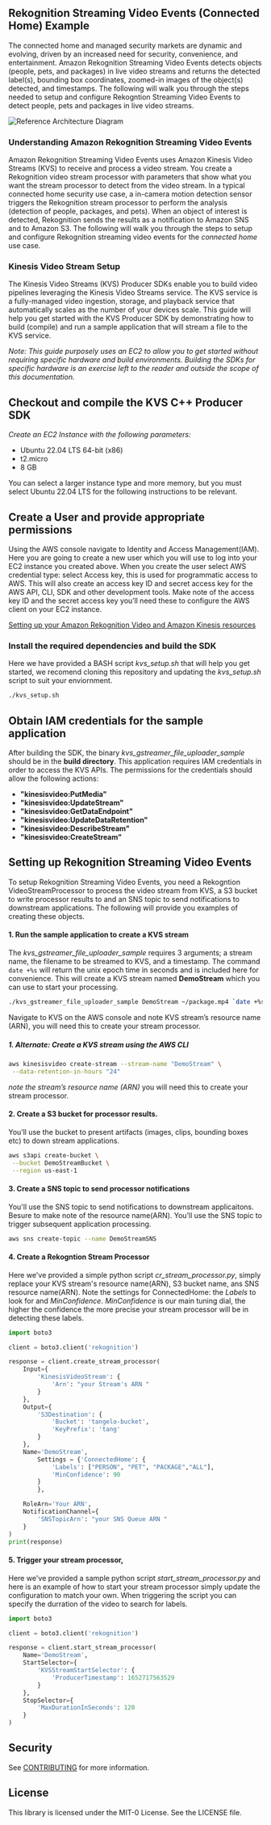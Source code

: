 ## Rekognition Streaming Video Events (Connected Home) Example

The connected home and managed security markets are dynamic and evolving, driven by an increased need for security, convenience, and entertainment. Amazon Rekognition Streaming Video Events detects objects (people, pets, and packages) in live video streams and returns the detected label(s), bounding box coordinates, zoomed-in images of the object(s) detected, and timestamps. The following will walk you through the steps needed to setup and configure Rekogntion Streaming Video Events to detect people, pets and packages in live video streams.


![Reference Architecture Diagram](https://github.com/aws-samples/rekognition-streaming-video-events/blob/main/img/sve_architecture.jpg?raw=true)

### Understanding Amazon Rekognition Streaming Video Events

Amazon Rekognition Streaming Video Events uses Amazon Kinesis Video Streams (KVS) to receive and process a video stream. You create a Rekognition video stream processor with parameters that show what you want the stream processor to detect from the video stream. In a typical connected home security use case, a in-camera motion detection sensor triggers the Rekognition stream processor to perform the analysis (detection of people, packages, and pets). When an object of interest is detected, Rekognition sends the results as a notification to Amazon SNS and to Amazon S3. The following will walk you through the steps to setup and configure Rekognition streaming video events for the *connected home* use case.

### Kinesis Video Stream Setup 

The Kinesis Video Streams (KVS) Producer SDKs enable you to build video pipelines leveraging the Kinesis Video Streams service.  The KVS service is a fully-managed video ingestion, storage, and playback service that automatically scales as the number of your devices scale.  This guide will help you get started with the KVS Producer SDK by demonstrating how to build (compile) and run a sample application that will stream a file to the KVS service.  

*Note: This guide purposely uses an EC2 to allow you to get started without requiring specific hardware and build environments.  Building the SDKs for specific hardware is an exercise left to the reader and outside the scope of this documentation.*

## Checkout and compile the KVS C++ Producer SDK

*Create an EC2 Instance with the following parameters:*

- Ubuntu 22.04 LTS 64-bit (x86)
- t2.micro
- 8 GB

You can select a larger instance type and more memory, but you must select Ubuntu 22.04 LTS for the following instructions to be relevant.

## Create a User and provide appropriate permissions
Using the AWS console navigate to Identity and Access Management(IAM). Here you are going to create a new user which you will use to log into your EC2 instance you created above. When you create the user select AWS credential type: select Access key, this is used for programmatic access to AWS. This will also create an access key ID and secret access key for the AWS API, CLI, SDK and other development tools. Make note of the access key ID and the secret access key you’ll need these to configure the AWS client on your EC2 instance. 

[Setting up your Amazon Rekognition Video and Amazon Kinesis resources](https://docs.aws.amazon.com/rekognition/latest/dg/streaming-labels-setting-up.html#streaming-labels-giving-access)


### Install the required dependencies and build the SDK

Here we have provided a BASH script *kvs_setup.sh* that will help you get started, we recomend cloning this repository and updating the  *kvs_setup.sh* script to suit your enviornment. 

```bash 
./kvs_setup.sh
```

## Obtain IAM credentials for the sample application

After building the SDK, the binary *kvs_gstreamer_file_uploader_sample* should be in the **build directory**.  This application requires IAM credentials in order to access the KVS APIs.  The permissions for the credentials should allow the following actions:
 
- **"kinesisvideo:PutMedia"** 
- **"kinesisvideo:UpdateStream"** 
- **"kinesisvideo:GetDataEndpoint"** 
- **"kinesisvideo:UpdateDataRetention"** 
- **"kinesisvideo:DescribeStream"** 
- **"kinesisvideo:CreateStream"** 


## Setting up Rekognition Streaming Video Events 

To setup Rekognition Streaming Video Events, you need a Rekogntion VideoStreamProcessor to process the video stream from KVS, a S3 bucket to write processor results to and an SNS topic to send notifications to downstream applications. The following will provide you examples of creating these objects. 

#### 1. Run the sample application to create a KVS stream

The *kvs_gstreamer_file_uploader_sample* requires 3 arguments; a stream name, the filename to be streamed to KVS, and a timestamp.  The command `date +%s` will return the unix epoch time in seconds and is included here for convenience. This will create a KVS stream named **DemoStream** which you can use to start your processing.

```bash
./kvs_gstreamer_file_uploader_sample DemoStream ~/package.mp4 `date +%s`
```
Navigate to KVS on the AWS console and note KVS stream’s resource name (ARN), you will need this to create your stream processor.  


##### 1. Alternate: Create a KVS stream using the AWS CLI  

```bash
aws kinesisvideo create-stream --stream-name "DemoStream" \
 --data-retention-in-hours "24"
```
*note the stream’s resource name (ARN)* you will need this to create your stream processor.  

####  2. Create a S3 bucket for processor results. 

You’ll use the bucket to present artifacts (images, clips, bounding boxes etc) to down stream applications. 

```bash
aws s3api create-bucket \
 --bucket DemoStreamBucket \
 --region us-east-1
```
#### 3. Create a SNS topic to send processor notifications

You'll use the SNS topic to send notifications to downstream applicaitons. Besure to make note of the resource name(ARN). You’ll use the SNS topic to trigger subsequent application processing. 

```bash
aws sns create-topic --name DemoStreamSNS
```

#### 4. Create a Rekogntion Stream Processor 

Here we've provided a simple python script *cr_stream_processor.py*, simply replace your KVS stream's resource name(ARN), S3 bucket name, ans SNS resource name(ARN). Note the settings for ConnectedHome: the *Labels* to look for and *MinConfidence*. *MinConfidence* is our main tuning dial, the higher the confidence the more precise your stream processor will be in detecting these labels. 

```python
import boto3

client = boto3.client('rekognition')

response = client.create_stream_processor(
    Input={
        'KinesisVideoStream': {
            'Arn': "your Stream's ARN "
        }
    },
    Output={
        'S3Destination': {
            'Bucket': 'tangelo-bucket',
            'KeyPrefix': 'tang'
        }
    },
    Name='DemoStream',
        Settings = {'ConnectedHome': {
            'Labels': ["PERSON", "PET", "PACKAGE","ALL"],
            'MinConfidence': 90
        }
        },

    RoleArn='Your ARN',
    NotificationChannel={
        'SNSTopicArn': "your SNS Queue ARN "
    }
)
print(response)
```

#### 5. Trigger  your stream processor, 

Here we've provided a sample python script *start_stream_processor.py* and here is an example of how to start your stream processor simply update the configuration to match your own. When triggering the script you can specify the durration of the video to search for labels. 

```python
import boto3

client = boto3.client('rekognition')

response = client.start_stream_processor(
    Name='DemoStream',
    StartSelector={
        'KVSStreamStartSelector': {
            'ProducerTimestamp': 1652717563529
        }
    },
    StopSelector={
        'MaxDurationInSeconds': 120
    }
)
```





## Security

See [CONTRIBUTING](CONTRIBUTING.md#security-issue-notifications) for more information.

## License

This library is licensed under the MIT-0 License. See the LICENSE file.

